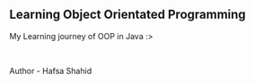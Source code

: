 ## Learning Object Orientated Programming
<p>My Learning journey of OOP in Java :></p><br>
<p>Author - Hafsa Shahid</p>
